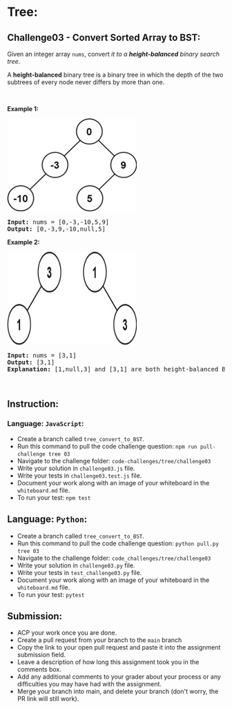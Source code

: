 # Tree:

## Challenge03 - Convert Sorted Array to BST:

<p>Given an integer array <code>nums</code>, convert <em>it to a <strong>height-balanced</strong> binary search tree</em>.</p>

<p>A <strong>height-balanced</strong> binary tree is a binary tree in which the depth of the two subtrees of every node never differs by more than one.</p>

<p>&nbsp;</p>
<p><strong>Example 1:</strong></p>
<img alt="" src="../../../assets/tree/tree-03-ex1.jpg" style="width: 300px;height: 215px;">
<pre><strong>Input:</strong> nums = [0,-3,-10,5,9]
<strong>Output:</strong> [0,-3,9,-10,null,5]
</pre>

<p><strong>Example 2:</strong></p>
<img alt="" src="../../../assets/tree/tree-03-ex2.jpg" style="width: 300px;height: 215px;">
<pre><strong>Input:</strong> nums = [3,1]
<strong>Output:</strong> [3,1]
<strong>Explanation:</strong> [1,null,3] and [3,1] are both height-balanced BSTs.
</pre>

<br>

## Instruction:

### Language: `JavaScript`:

* Create a branch called `tree_convert_to_BST`.
* Run this command to pull the code challenge question: `npm run pull-challenge tree 03`
* Navigate to the challenge folder: `code-challenges/tree/challenge03`
* Write your solution in `challenge03.js` file.
* Write your tests in `challenge03.test.js` file.
* Document your work along with an image of your whiteboard in the `whiteboard.md` file.
* To run your test: `npm test`


## Language: `Python`:

* Create a branch called `tree_convert_to_BST`.
* Run this command to pull the code challenge question: `python pull.py tree 03`
* Navigate to the challenge folder: `code_challenges/tree/challenge03`
* Write your solution in `challenge03.py` file.
* Write your tests in `test_challenge03.py` file.
* Document your work along with an image of your whiteboard in the `whiteboard.md` file.
* To run your test: `pytest`


## Submission:
* ACP your work once you are done.
* Create a pull request from your branch to the `main` branch
* Copy the link to your open pull request and paste it into the assignment submission field.
* Leave a description of how long this assignment took you in the comments box.
* Add any additional comments to your grader about your process or any difficulties you may have had with the assignment.
* Merge your branch into main, and delete your branch (don't worry, the PR link will still work).